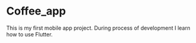 # Coffee_app

This is my first mobile app project. During process of development I learn how to use Flutter.
